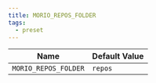 ```yaml
---
title: MORIO_REPOS_FOLDER
tags:
  - preset
---
```


<!-- MORIO_AUTO_GENERATED_CONTENT_STARTS - Manual changes made below will be overwritten -->

| Name                 | Default Value |
| -------------------- | ------------- |
| `MORIO_REPOS_FOLDER` | `repos`       |

<!-- MORIO_AUTO_GENERATED_CONTENT_ENDS - Manual changes made above will be overwritten -->
